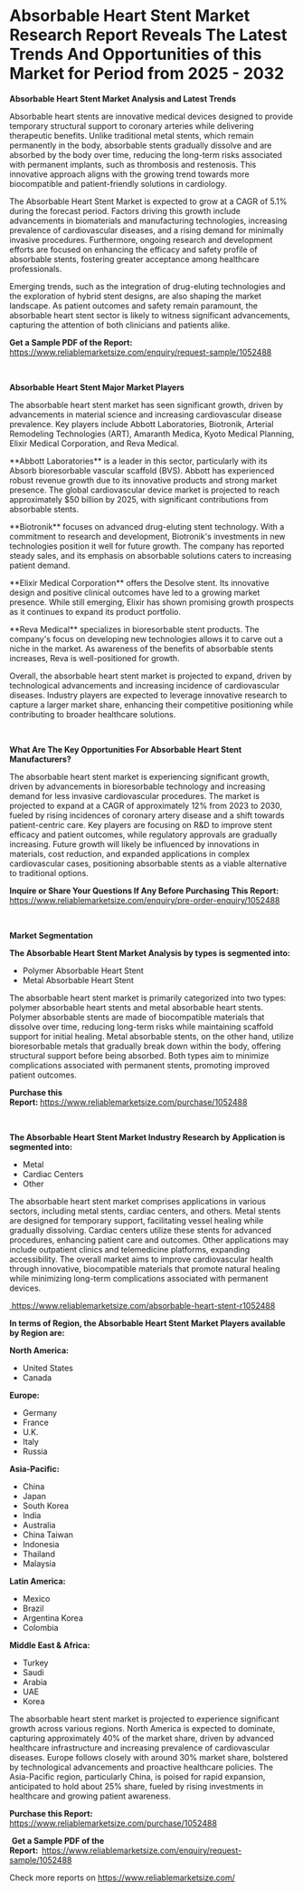 <p><h1>Absorbable Heart Stent Market Research Report Reveals The Latest Trends And Opportunities of this Market for Period from 2025 - 2032</h1></p><p><strong>Absorbable Heart Stent Market Analysis and Latest Trends</strong></p>
<p><p>Absorbable heart stents are innovative medical devices designed to provide temporary structural support to coronary arteries while delivering therapeutic benefits. Unlike traditional metal stents, which remain permanently in the body, absorbable stents gradually dissolve and are absorbed by the body over time, reducing the long-term risks associated with permanent implants, such as thrombosis and restenosis. This innovative approach aligns with the growing trend towards more biocompatible and patient-friendly solutions in cardiology.</p><p>The Absorbable Heart Stent Market is expected to grow at a CAGR of 5.1% during the forecast period. Factors driving this growth include advancements in biomaterials and manufacturing technologies, increasing prevalence of cardiovascular diseases, and a rising demand for minimally invasive procedures. Furthermore, ongoing research and development efforts are focused on enhancing the efficacy and safety profile of absorbable stents, fostering greater acceptance among healthcare professionals.</p><p>Emerging trends, such as the integration of drug-eluting technologies and the exploration of hybrid stent designs, are also shaping the market landscape. As patient outcomes and safety remain paramount, the absorbable heart stent sector is likely to witness significant advancements, capturing the attention of both clinicians and patients alike.</p></p>
<p><strong>Get a Sample PDF of the Report:&nbsp;</strong> <a href="https://www.reliablemarketsize.com/enquiry/request-sample/1052488?utm_campaign=2453&utm_medium=2&utm_source=Github&utm_content=ia&utm_term=03032025&utm_id=absorbable-heart-stent">https://www.reliablemarketsize.com/enquiry/request-sample/1052488</a></p>
<p>&nbsp;</p>
<p><strong>Absorbable Heart Stent Major Market Players</strong></p>
<p><p>The absorbable heart stent market has seen significant growth, driven by advancements in material science and increasing cardiovascular disease prevalence. Key players include Abbott Laboratories, Biotronik, Arterial Remodeling Technologies (ART), Amaranth Medica, Kyoto Medical Planning, Elixir Medical Corporation, and Reva Medical.</p><p>**Abbott Laboratories** is a leader in this sector, particularly with its Absorb bioresorbable vascular scaffold (BVS). Abbott has experienced robust revenue growth due to its innovative products and strong market presence. The global cardiovascular device market is projected to reach approximately $50 billion by 2025, with significant contributions from absorbable stents.</p><p>**Biotronik** focuses on advanced drug-eluting stent technology. With a commitment to research and development, Biotronik's investments in new technologies position it well for future growth. The company has reported steady sales, and its emphasis on absorbable solutions caters to increasing patient demand.</p><p>**Elixir Medical Corporation** offers the Desolve stent. Its innovative design and positive clinical outcomes have led to a growing market presence. While still emerging, Elixir has shown promising growth prospects as it continues to expand its product portfolio.</p><p>**Reva Medical** specializes in bioresorbable stent products. The company's focus on developing new technologies allows it to carve out a niche in the market. As awareness of the benefits of absorbable stents increases, Reva is well-positioned for growth. </p><p>Overall, the absorbable heart stent market is projected to expand, driven by technological advancements and increasing incidence of cardiovascular diseases. Industry players are expected to leverage innovative research to capture a larger market share, enhancing their competitive positioning while contributing to broader healthcare solutions.</p></p>
<p>&nbsp;</p>
<p><strong>What Are The Key Opportunities For Absorbable Heart Stent Manufacturers?</strong></p>
<p><p>The absorbable heart stent market is experiencing significant growth, driven by advancements in bioresorbable technology and increasing demand for less invasive cardiovascular procedures. The market is projected to expand at a CAGR of approximately 12% from 2023 to 2030, fueled by rising incidences of coronary artery disease and a shift towards patient-centric care. Key players are focusing on R&D to improve stent efficacy and patient outcomes, while regulatory approvals are gradually increasing. Future growth will likely be influenced by innovations in materials, cost reduction, and expanded applications in complex cardiovascular cases, positioning absorbable stents as a viable alternative to traditional options.</p></p>
<p><strong>Inquire or Share Your Questions If Any Before Purchasing This Report:</strong> <a href="https://www.reliablemarketsize.com/enquiry/pre-order-enquiry/1052488?utm_campaign=2453&utm_medium=2&utm_source=Github&utm_content=ia&utm_term=03032025&utm_id=absorbable-heart-stent">https://www.reliablemarketsize.com/enquiry/pre-order-enquiry/1052488</a></p>
<p>&nbsp;</p>
<p><strong>Market Segmentation</strong></p>
<p><strong>The Absorbable Heart Stent Market Analysis by types is segmented into:</strong></p>
<p><ul><li>Polymer Absorbable Heart Stent</li><li>Metal Absorbable Heart Stent</li></ul></p>
<p><p>The absorbable heart stent market is primarily categorized into two types: polymer absorbable heart stents and metal absorbable heart stents. Polymer absorbable stents are made of biocompatible materials that dissolve over time, reducing long-term risks while maintaining scaffold support for initial healing. Metal absorbable stents, on the other hand, utilize bioresorbable metals that gradually break down within the body, offering structural support before being absorbed. Both types aim to minimize complications associated with permanent stents, promoting improved patient outcomes.</p></p>
<p><strong>Purchase this Report:&nbsp;</strong><a href="https://www.reliablemarketsize.com/purchase/1052488?utm_campaign=2453&utm_medium=2&utm_source=Github&utm_content=ia&utm_term=03032025&utm_id=absorbable-heart-stent">https://www.reliablemarketsize.com/purchase/1052488</a></p>
<p>&nbsp;</p>
<p><strong>The Absorbable Heart Stent Market Industry Research by Application is segmented into:</strong></p>
<p><ul><li>Metal</li><li>Cardiac Centers</li><li>Other</li></ul></p>
<p><p>The absorbable heart stent market comprises applications in various sectors, including metal stents, cardiac centers, and others. Metal stents are designed for temporary support, facilitating vessel healing while gradually dissolving. Cardiac centers utilize these stents for advanced procedures, enhancing patient care and outcomes. Other applications may include outpatient clinics and telemedicine platforms, expanding accessibility. The overall market aims to improve cardiovascular health through innovative, biocompatible materials that promote natural healing while minimizing long-term complications associated with permanent devices.</p></p>
<p><a href="https://www.reliablemarketsize.com/absorbable-heart-stent-r1052488?utm_campaign=2453&utm_medium=2&utm_source=Github&utm_content=ia&utm_term=03032025&utm_id=absorbable-heart-stent">&nbsp;https://www.reliablemarketsize.com/absorbable-heart-stent-r1052488</a></p>
<p><strong>In terms of Region, the Absorbable Heart Stent Market Players available by Region are:</strong></p>
<p>
    <p> <strong> North America: </strong>
        <ul>
            <li>United States</li>
            <li>Canada</li>
        </ul>
        </p> 
    <p> <strong> Europe: </strong>
        <ul>
            <li>Germany</li>
            <li>France</li>
            <li>U.K.</li>
            <li>Italy</li>
            <li>Russia</li>
        </ul>
        </p> 
    <p> <strong> Asia-Pacific: </strong>
        <ul>
            <li>China</li>
            <li>Japan</li>
            <li>South Korea</li>
            <li>India</li>
            <li>Australia</li>
            <li>China Taiwan</li>
            <li>Indonesia</li>
            <li>Thailand</li>
            <li>Malaysia</li>
        </ul>
        </p> 
    <p> <strong> Latin America: </strong>
        <ul>
            <li>Mexico</li>
            <li>Brazil</li>
            <li>Argentina Korea</li>
            <li>Colombia</li>
        </ul>
        </p> 
    <p> <strong> Middle East & Africa: </strong>
        <ul>
            <li>Turkey</li>
            <li>Saudi</li>
            <li>Arabia</li>
            <li>UAE</li>
            <li>Korea</li>
        </ul>
    </p>
    </p>
<p><p>The absorbable heart stent market is projected to experience significant growth across various regions. North America is expected to dominate, capturing approximately 40% of the market share, driven by advanced healthcare infrastructure and increasing prevalence of cardiovascular diseases. Europe follows closely with around 30% market share, bolstered by technological advancements and proactive healthcare policies. The Asia-Pacific region, particularly China, is poised for rapid expansion, anticipated to hold about 25% share, fueled by rising investments in healthcare and growing patient awareness.</p></p>
<p><strong>Purchase this Report: </strong><a href="https://www.reliablemarketsize.com/purchase/1052488?utm_campaign=2453&utm_medium=2&utm_source=Github&utm_content=ia&utm_term=03032025&utm_id=absorbable-heart-stent">https://www.reliablemarketsize.com/purchase/1052488</a></p>
<p>&nbsp;<strong>Get a Sample PDF of the Report:&nbsp;&nbsp;</strong><a href="https://www.reliablemarketsize.com/enquiry/request-sample/1052488?utm_campaign=2453&utm_medium=2&utm_source=Github&utm_content=ia&utm_term=03032025&utm_id=absorbable-heart-stent">https://www.reliablemarketsize.com/enquiry/request-sample/1052488</a></p>
<p><strong></strong></p>
<p>Check more reports on <a href="https://www.reliablemarketsize.com/?utm_campaign=2453&utm_medium=2&utm_source=Github&utm_content=ia&utm_term=03032025&utm_id=absorbable-heart-stent">https://www.reliablemarketsize.com/</a></p>